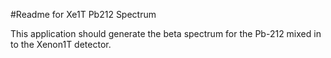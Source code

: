 #Readme for Xe1T Pb212 Spectrum

This application should generate the beta spectrum for the Pb-212 mixed in to the Xenon1T detector.